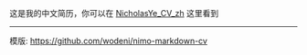 这是我的中文简历，你可以在 [NicholasYe_CV_zh](https://nicholasye.github.io/NicholasYe_CV/) 这里看到

---

模版: https://github.com/wodeni/nimo-markdown-cv

